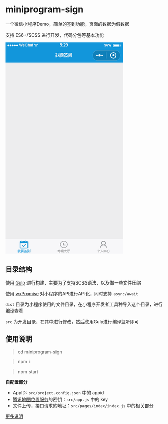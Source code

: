 # miniprogram-sign

一个微信小程序Demo，简单的签到功能，页面的数据为假数据

支持 ES6+/SCSS 进行开发，代码分包等基本功能


![](./demo.gif)

## 目录结构

使用 [Gulp](https://www.gulpjs.com.cn/) 进行构建，主要为了支持SCSS语法，以及做一些文件压缩

使用 [wxPromise](https://github.com/youngjuning/wxPromise) 对小程序的API进行API化，同时支持 `async/await`

`dist` 目录为小程序使用的文件目录，在小程序开发者工具种导入这个目录，进行编译查看

`src` 为开发目录，在其中进行修改，然后使用Gulp进行编译监听即可

## 使用说明

> cd miniprogram-sign

> npm i

> npm start

**自配置部分**

- AppID: `src/project.config.json` 中的 appid
- [腾讯地图位置服务](https://lbs.qq.com/qqmap_wx_jssdk/index.html)的密钥：`src/app.js` 中的 key
- 文件上传，接口请求的地址：`src/pages/index/index.js` 中的相关部分


[更多说明](https://www.cnblogs.com/imwtr/p/9406922.html)
